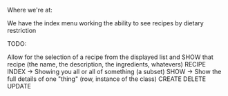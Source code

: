 Where we're at:

We have the index menu working
  the ability to see recipes by dietary restriction

TODO:

Allow for the selection of a recipe from the displayed list
and SHOW that recipe (the name, the description, the ingredients, whatevers)
RECIPE
  INDEX -> Showing you all or all of something (a subset)
  SHOW -> Show the full details of one "thing" (row, instance of the class)
  CREATE
  DELETE
  UPDATE
